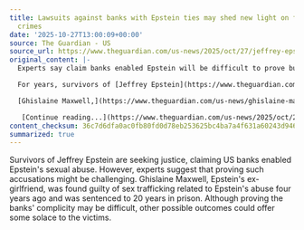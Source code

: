 ```yaml
---
title: Lawsuits against banks with Epstein ties may shed new light on financier’s
  crimes
date: '2025-10-27T13:00:09+00:00'
source: The Guardian - US
source_url: https://www.theguardian.com/us-news/2025/oct/27/jeffrey-epstein-lawsuit-us-banks
original_content: |-
  Experts say claim banks enabled Epstein will be difficult to prove but other outcomes could provide solace to victims

  For years, survivors of [Jeffrey Epstein](https://www.theguardian.com/us-news/jeffrey-epstein) have demanded justice. For a while, it seemed like they would get it.

  [Ghislaine Maxwell,](https://www.theguardian.com/us-news/ghislaine-maxwell) Epstein’s ex-girlfriend, was [found guilty](https://www.theguardian.com/us-news/2021/dec/29/ghislaine-maxwell-sex-trafficking-trial-verdict) of sex trafficking four years ago for her involvement in the late financier’s sexual abuse of teen girls – and [sentenced](https://www.theguardian.com/us-news/2022/jun/28/ghislaine-maxwell-sentencing-sex-trafficking-epstein) to 20 years’ imprisonment.

   [Continue reading...](https://www.theguardian.com/us-news/2025/oct/27/jeffrey-epstein-lawsuit-us-banks)
content_checksum: 36c7d6dfa0ac0fb80fd0d78eb253625bc4ba7a4f631a60243d9466e94fd0503d
summarized: true
---
```


Survivors of Jeffrey Epstein are seeking justice, claiming US banks enabled Epstein's sexual abuse. However, experts suggest that proving such accusations might be challenging. Ghislaine Maxwell, Epstein's ex-girlfriend, was found guilty of sex trafficking related to Epstein's abuse four years ago and was sentenced to 20 years in prison. Although proving the banks' complicity may be difficult, other possible outcomes could offer some solace to the victims.